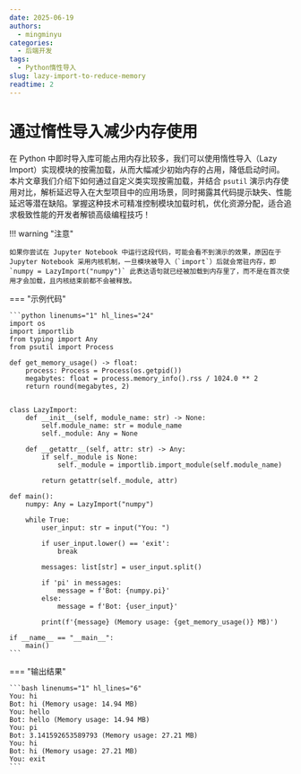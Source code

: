 ```yaml
---
date: 2025-06-19
authors:
  - mingminyu
categories:
  - 后端开发
tags:
  - Python惰性导入
slug: lazy-import-to-reduce-memory
readtime: 2
---
```


# 通过惰性导入减少内存使用

在 Python 中即时导入库可能占用内存比较多，我们可以使用惰性导入（Lazy Import）实现模块的按需加载，从而大幅减少初始内存的占用，降低启动时间。本片文章我们介绍下如何通过自定义类实现按需加载，并结合 `psutil` 演示内存使用对比，解析延迟导入在大型项目中的应用场景，同时揭露其代码提示缺失、性能延迟等潜在缺陷。掌握这种技术可精准控制模块加载时机，优化资源分配，适合追求极致性能的开发者解锁高级编程技巧！

<!-- more -->

!!! warning "注意"

    如果你尝试在 Jupyter Notebook 中运行这段代码，可能会看不到演示的效果，原因在于 Jupyter Notebook 采用内核机制，一旦模块被导入（`import`）后就会常驻内存，即 `numpy = LazyImport("numpy")` 此表达语句就已经被加载到内存里了，而不是在首次使用才会加载，且内核结束前都不会被释放。

=== "示例代码"

    ```python linenums="1" hl_lines="24"
    import os
    import importlib
    from typing import Any
    from psutil import Process

    def get_memory_usage() -> float:
        process: Process = Process(os.getpid())
        megabytes: float = process.memory_info().rss / 1024.0 ** 2
        return round(megabytes, 2)


    class LazyImport:
        def __init__(self, module_name: str) -> None:
            self.module_name: str = module_name
            self._module: Any = None

        def __getattr__(self, attr: str) -> Any:
            if self._module is None:
                self._module = importlib.import_module(self.module_name)
            
            return getattr(self._module, attr)

    def main():
        numpy: Any = LazyImport("numpy")
        
        while True:
            user_input: str = input("You: ")

            if user_input.lower() == 'exit':
                break
            
            messages: list[str] = user_input.split()

            if 'pi' in messages:
                message = f'Bot: {numpy.pi}'
            else:
                message = f'Bot: {user_input}'
            
            print(f'{message} (Memory usage: {get_memory_usage()} MB)')

    if __name__ == "__main__":
        main()
    ```

=== "输出结果"

    ```bash linenums="1" hl_lines="6"
    You: hi
    Bot: hi (Memory usage: 14.94 MB)
    You: hello
    Bot: hello (Memory usage: 14.94 MB)
    You: pi
    Bot: 3.141592653589793 (Memory usage: 27.21 MB)
    You: hi
    Bot: hi (Memory usage: 27.21 MB)
    You: exit
    ```
